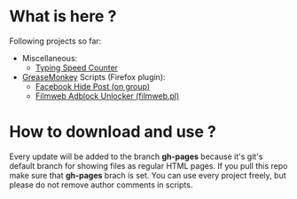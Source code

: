 # What is here ?
Following projects so far:
- Miscellaneous:
  - <a href="http://dominikstyp.github.io/javascript-stuff/miscellaneous/typing-speed-counter/typing-speed-counter.html"> Typing Speed Counter </a>
- <a href="https://addons.mozilla.org/pl/firefox/addon/greasemonkey/">GreaseMonkey</a> Scripts (Firefox plugin):
  - <a href="https://github.com/DominikStyp/javascript-stuff/tree/gh-pages/grease-monkey-scripts/facebook-hide-post"> Facebook Hide Post (on group) </a>
  - <a href="https://github.com/DominikStyp/javascript-stuff/tree/gh-pages/grease-monkey-scripts/filmweb-unlock-adblock"> Filmweb Adblock Unlocker (filmweb.pl) </a>

# How to download and use ?
Every update will be added to the branch **gh-pages** because it's git's default branch for showing files as regular HTML pages.
If you pull this repo make sure that **gh-pages** brach is set.
You can use every project freely, but please do not remove author comments in scripts.
